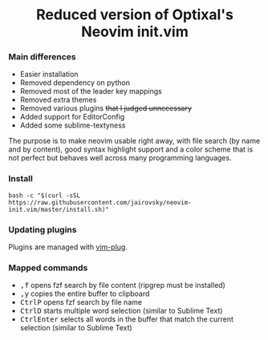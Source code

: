 <h1 align="center">
Reduced version of Optixal's Neovim init.vim
</h1>

### Main differences
* Easier installation
* Removed dependency on python
* Removed most of the leader key mappings
* Removed extra themes
* Removed various plugins ~~that I judged unnecessary~~
* Added support for EditorConfig
* Added some sublime-textyness

The purpose is to make neovim usable right away, with file search (by name and by content), good syntax highlight support and a color scheme that is not perfect but behaves well across many programming languages.

### Install
```
bash -c "$(curl -sSL https://raw.githubusercontent.com/jairovsky/neovim-init.vim/master/install.sh)"
```
### Updating plugins
Plugins are managed with [vim-plug](https://github.com/junegunn/vim-plug).

### Mapped commands
* <kbd>,</kbd><kbd>f</kbd> opens fzf search by file content (ripgrep must be installed)
* <kbd>,</kbd><kbd>y</kbd> copies the entire buffer to clipboard
* <kbd>Ctrl</kbd><kbd>P</kbd> opens fzf search by file name
* <kbd>Ctrl</kbd><kbd>D</kbd> starts multiple word selection (similar to Sublime Text)
* <kbd>Ctrl</kbd><kbd>Enter</kbd> selects all words in the buffer that match the current selection (similar to Sublime Text)
